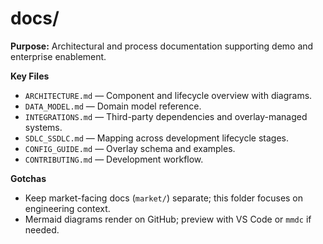 # docs/

**Purpose:** Architectural and process documentation supporting demo and enterprise enablement.

**Key Files**
- `ARCHITECTURE.md` — Component and lifecycle overview with diagrams.
- `DATA_MODEL.md` — Domain model reference.
- `INTEGRATIONS.md` — Third-party dependencies and overlay-managed systems.
- `SDLC_SSDLC.md` — Mapping across development lifecycle stages.
- `CONFIG_GUIDE.md` — Overlay schema and examples.
- `CONTRIBUTING.md` — Development workflow.

**Gotchas**
- Keep market-facing docs (`market/`) separate; this folder focuses on engineering context.
- Mermaid diagrams render on GitHub; preview with VS Code or `mmdc` if needed.

